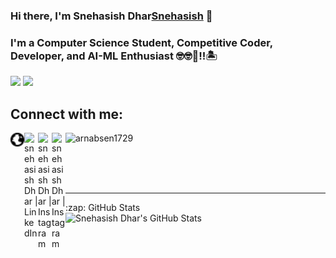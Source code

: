 ### Hi there, I'm Snehasish Dhar[Snehasish][website] 👋

### I'm a Computer Science Student, Competitive Coder, Developer, and AI-ML Enthusiast 🤓🤓🤫!!🏝

<p align="center" style="display: inline">
<img src="https://img.shields.io/github/followers/dsnehasish74?style=for-the-badge">
<img src="https://img.shields.io/github/stars/dsnehasish74?style=for-the-badge">
</p>

## Connect with me:

[<img align="left" alt="dsnehasish74.github.io/portfolio/" width="22px" src="https://raw.githubusercontent.com/iconic/open-iconic/master/svg/globe.svg" />][website]
[<img align="left" alt="snehasish Dhar | LinkedIn" width="22px" src="https://cdn.jsdelivr.net/npm/simple-icons@v3/icons/linkedin.svg" />][linkedin]
[<img align="left" alt="snehasish Dhar | Instagram" width="22px" src="https://cdn.jsdelivr.net/npm/simple-icons@v3/icons/instagram.svg" />][instagram]
[<img align="left" alt="snehasish Dhar | Instagram" width="22px" src="https://cdn.jsdelivr.net/npm/simple-icons@v3/icons/facebook.svg" />][facebook]
<p align="left"> <img src="https://komarev.com/ghpvc/?username=dsnehasish74" alt="arnabsen1729" /> </p>


<br />


<br />
<br />

---
  <summary>:zap: GitHub Stats</summary>

  <img align="left" alt="Snehasish Dhar's GitHub Stats" src="https://github-readme-stats.codestackr.vercel.app/api?username=dsnehasish74&show_icons=true&hide_border=true" />


[website]: https://dsnehasish74.github.io/portfolio/
[instagram]: https://www.instagram.com/snehasish_dhar/?hl=en
[linkedin]: https://www.linkedin.com/in/snehasish-dhar-b657721a0/
[facebook]: https://www.facebook.com/snehasish.dhar.129/
